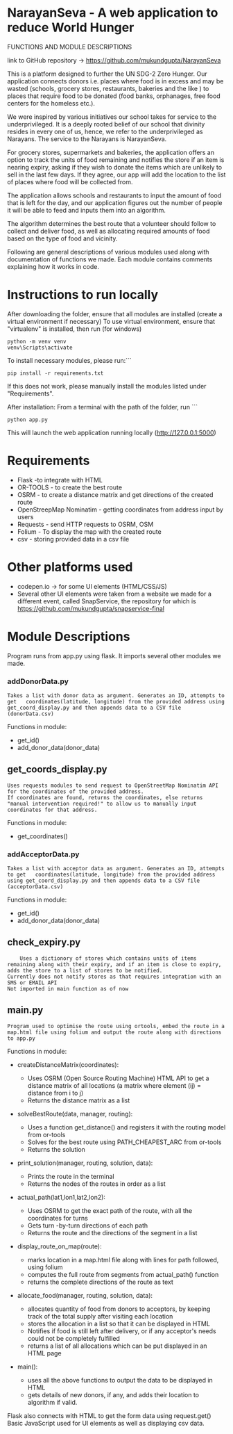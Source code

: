 # NarayanSeva - A web application to reduce World Hunger

FUNCTIONS AND MODULE DESCRIPTIONS

link to GitHub repository -> https://github.com/mukundgupta/NarayanSeva

This is a platform designed to further the UN SDG-2 Zero Hunger. Our application connects donors i.e. places where food is in excess and may be wasted (schools, grocery stores, restaurants, bakeries and the like ) to places that require food to be donated (food banks, orphanages, free food centers for the homeless etc.).

We were inspired by various initiatives our school takes for service to the underprivileged.
It is a deeply rooted belief of our school that divinity resides in every one of us, hence, we refer to the underprivileged as Narayans. The service to the Narayans is NarayanSeva.

For grocery stores, supermarkets and bakeries, the application offers an option to track the units of food remaining and notifies the store if an item is nearing expiry, asking if they wish to donate the items which are unlikely to sell in the last few days. If they agree, our app will add the location to the list of places where food will be collected from.

The application allows schools and restaurants to input the amount of food that is left for the day, and our application figures out the number of people it will be able to feed and inputs them into an algorithm.

The algorithm determines the best route that a volunteer should follow to collect and deliver food, as well as allocating required amounts of food based on the type of food and vicinity.

Following are general descriptions of various modules used along with documentation of functions we made.
Each module contains comments explaining how it works in code.

# Instructions to run locally

After downloading the folder, ensure that all modules are installed (create a virtual environment if necessary)
To use virtual environment, ensure that "virtualenv" is installed, then run
(for windows)

```
python -m venv venv
venv\Scripts\activate
```

To install necessary modules, please run:```

```
pip install -r requirements.txt
```

If this does not work, please manually install the modules listed under "Requirements".

After installation:
From a terminal with the path of the folder, run ```

```
python app.py
```

This will launch the web application running locally (http://127.0.0.1:5000)

# Requirements

- Flask -to integrate with HTML
- OR-TOOLS - to create the best route
- OSRM - to create a distance matrix and get directions of the created route
- OpenStreepMap Nominatim - getting coordinates from address input by users
- Requests - send HTTP requests to OSRM, OSM
- Folium - To display the map with the created route
- csv - storing provided data in a csv file

# Other platforms used

- codepen.io -> for some UI elements (HTML/CSS/JS)
- Several other UI elements were taken from a website we made for a different event, called SnapService, the repository for which is https://github.com/mukundgupta/snapservice-final

# Module Descriptions

Program runs from app.py using flask. It imports several other modules we made.

### addDonorData.py

    Takes a list with donor data as argument. Generates an ID, attempts to get   coordinates(latitude, longitude) from the provided address using get_coord_display.py and then appends data to a CSV file (donorData.csv)

Functions in module:

- get_id()
- add_donor_data(donor_data)

## get_coords_display.py

    Uses requests modules to send request to OpenStreetMap Nominatim API for the coordinates of the provided address.
    If coordinates are found, returns the coordinates, else returns "manual intervention required!" to allow us to manually input coordinates for that address.

Functions in module:

- get_coordinates()

### addAcceptorData.py

    Takes a list with acceptor data as argument. Generates an ID, attempts to get   coordinates(latitude, longitude) from the provided address using get_coord_display.py and then appends data to a CSV file (acceptorData.csv)

Functions in module:

- get_id()
- add_donor_data(donor_data)

## check_expiry.py

```
	Uses a dictionory of stores which contains units of items remaining along with their expiry, and if an item is close to expiry, adds the store to a list of stores to be notified.
Currently does not notify stores as that requires integration with an SMS or EMAIL API
Not imported in main function as of now
```

## main.py

    Program used to optimise the route using ortools, embed the route in a map.html file using folium and output the route along with directions to app.py

Functions in module:

- createDistanceMatrix(coordinates):

  - Uses OSRM (Open Source Routing Machine) HTML API to get a distance matrix of all locations (a matrix where element (ij) = distance from i to j)
  - Returns the distance matrix as a list

- solveBestRoute(data, manager, routing):

  - Uses a function get_distance() and registers it with the routing model from or-tools
  - Solves for the best route using PATH_CHEAPEST_ARC from or-tools
  - Returns the solution

- print_solution(manager, routing, solution, data):

  - Prints the route in the terminal
  - Returns the nodes of the routes in order as a list

- actual_path(lat1,lon1,lat2,lon2):

  - Uses OSRM to get the exact path of the route, with all the coordinates for turns
  - Gets turn -by-turn directions of each path
  - Returns the route and the directions of the segment in a list

- display_route_on_map(route):

  - marks location in a map.html file along with lines for path followed, using folium
  - computes the full route from segments from actual_path() function
  - returns the complete directions of the route as text

- allocate_food(manager, routing, solution, data):

  - allocates quantity of food from donors to acceptors, by keeping track of the total supply after visiting each location
  - stores the allocation in a list so that it can be displayed in HTML
  - Notifies if food is still left after delivery, or if any acceptor's needs could not be completely fulfilled
  - returns a list of all allocations which can be put displayed in an HTML page

- main():
  - uses all the above functions to output the data to be displayed in HTML
  - gets details of new donors, if any, and adds their location to algorithm if valid.

Flask also connects with HTML to get the form data using request.get()
Basic JavaScript used for UI elements as well as displaying csv data.
